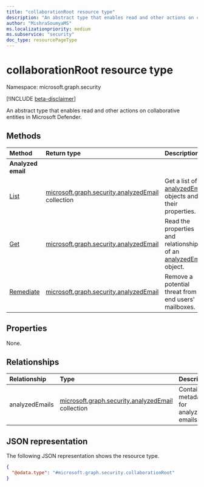 ```yaml
---
title: "collaborationRoot resource type"
description: "An abstract type that enables read and other actions on collaborative entities in Microsoft Defender."
author: "MishraSoumyaMS"
ms.localizationpriority: medium
ms.subservice: "security"
doc_type: resourcePageType
---
```


# collaborationRoot resource type

Namespace: microsoft.graph.security

[!INCLUDE [beta-disclaimer](../../includes/beta-disclaimer.md)]

An abstract type that enables read and other actions on collaborative entities in Microsoft Defender.

## Methods
|Method|Return type|Description|
|:---|:---|:---|
| **Analyzed email** |
|[List](../api/security-collaborationroot-list-analyzedemails.md)|[microsoft.graph.security.analyzedEmail](../resources/security-analyzedemail.md) collection|Get a list of [analyzedEmail](../resources/security-analyzedemail.md) objects and their properties.|
|[Get](../api/security-analyzedemail-get.md)|[microsoft.graph.security.analyzedEmail](../resources/security-analyzedemail.md)|Read the properties and relationships of an [analyzedEmail](../resources/security-analyzedemail.md) object.|
|[Remediate](../api/security-analyzedemail-remediate.md)|[microsoft.graph.security.analyzedEmail](../resources/security-analyzedemail.md)|Remove a potential threat from end users' mailboxes.|

## Properties
None.
## Relationships
|Relationship|Type|Description|
|:---|:---|:---|
|analyzedEmails|[microsoft.graph.security.analyzedEmail](../resources/security-analyzedemail.md) collection|Contains metadata for analyzed emails.|

## JSON representation
The following JSON representation shows the resource type.
<!-- {
  "blockType": "resource",
  "keyProperty": "id",
  "@odata.type": "microsoft.graph.security.collaborationRoot",
  "openType": false
}
-->
``` json
{
  "@odata.type": "#microsoft.graph.security.collaborationRoot"
}
```

